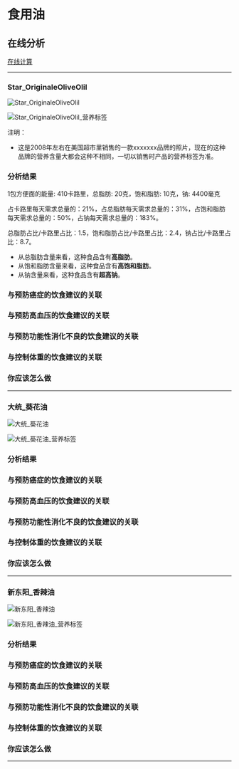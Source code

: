 # 食用油

## 在线分析

[在线计算](https://jsfiddle.net/quanbinn/f6y5jb8p/)

--------------------

### Star_OriginaleOliveOlil

![Star_OriginaleOliveOlil](/images/天然食品的分析/食用油/Star_OriginaleOliveOlil.jpg)

![Star_OriginaleOliveOlil_营养标签](/images/天然食品的分析/食用油/Star_OriginaleOliveOlil_营养标签.jpg)

注明：

- 这是2008年左右在美国超市里销售的一款xxxxxxx品牌的照片，现在的这种品牌的营养含量大都会这种不相同，一切以销售时产品的营养标签为准。

### 分析结果

1包方便面的能量: 410卡路里，总脂肪: 20克，饱和脂肪: 10克，钠: 4400毫克

占卡路里每天需求总量的：21%，占总脂肪每天需求总量的：31%，占饱和脂肪每天需求总量的：50%，占钠每天需求总量的：183%。

总脂肪占比/卡路里占比：1.5，饱和脂肪占比/卡路里占比：2.4，钠占比/卡路里占比：8.7。

- 从总脂肪含量来看，这种食品含有**高脂肪**。
- 从饱和脂肪含量来看，这种食品含有**高饱和脂肪**。
- 从钠含量来看，这种食品含有**超高钠**。

### 与预防癌症的饮食建议的关联

### 与预防高血压的饮食建议的关联

### 与预防功能性消化不良的饮食建议的关联

### 与控制体重的饮食建议的关联

### 你应该怎么做

---------------------

### 大统_葵花油

![大统_葵花油](/images/天然食品的分析/食用油/大统_葵花油.jpg)

![大统_葵花油_营养标签](/images/天然食品的分析/食用油/大统_葵花油_营养标签.jpg)

### 分析结果

### 与预防癌症的饮食建议的关联

### 与预防高血压的饮食建议的关联

### 与预防功能性消化不良的饮食建议的关联

### 与控制体重的饮食建议的关联

### 你应该怎么做

---------------------

### 新东阳_香辣油

![新东阳_香辣油](/images/天然食品的分析/食用油/新东阳_香辣油.jpg)

![新东阳_香辣油_营养标签](/images/天然食品的分析/食用油/新东阳_香辣油_营养标签.jpg)

### 分析结果

### 与预防癌症的饮食建议的关联

### 与预防高血压的饮食建议的关联

### 与预防功能性消化不良的饮食建议的关联

### 与控制体重的饮食建议的关联

### 你应该怎么做

---------------------


